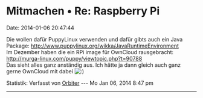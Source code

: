 Mitmachen • Re: Raspberry Pi
============================

Date: 2014-01-06 20:47:44

Die wollen dafür PuppyLinux verwenden und dafür gibts auch ein Java
Package: <http://www.puppylinux.org/wikka/JavaRuntimeEnvironment>\
Im Dezember haben die ein RPi image für OwnCloud rausgebracht:
<http://murga-linux.com/puppy/viewtopic.php?t=90788>\
Das sieht alles ganz anständig aus. Ich hätte ja dann gleich auch ganz
gerne OwnCloud mit dabei
![:)](http://forum.yacy-websuche.de/images/smilies/icon_e_smile.gif "Smile")

Statistik: Verfasst von
[Orbiter](http://forum.yacy-websuche.de/memberlist.php?mode=viewprofile&u=2)
--- Mo Jan 06, 2014 8:47 pm

------------------------------------------------------------------------
